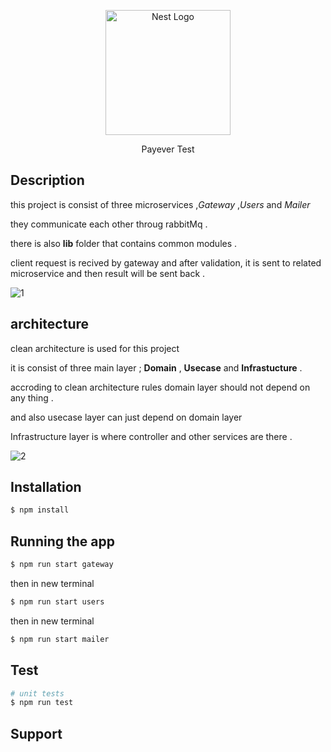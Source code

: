 <p align="center">
  <a href="http://nestjs.com/" target="blank"><img src="https://nestjs.com/img/logo-small.svg" width="200" alt="Nest Logo" /></a>
</p>

[circleci-image]: https://img.shields.io/circleci/build/github/nestjs/nest/master?token=abc123def456
[circleci-url]: https://circleci.com/gh/nestjs/nest

  <p align="center">Payever Test</p>
   


## Description

this project is consist of three microservices ,*Gateway* ,*Users* and *Mailer* 

they communicate each other throug rabbitMq .

there is also **lib** folder that contains common modules .

client request is recived by gateway and after validation, it is sent to related microservice and then result will be sent back .

![1](https://github.com/morteza-mortezai/nestjs-microservice-clean-architecture/assets/75200938/875f23fb-8fef-4e1f-9a5d-546b3af29673)
## architecture
clean architecture is used for this project 

it is consist of three main layer ; **Domain** , **Usecase** and **Infrastucture** .


accroding to clean architecture rules domain layer should not depend on any thing .

and also usecase layer can just depend on domain layer

Infrastructure layer is where controller and other services are there .

![2](https://github.com/morteza-mortezai/nestjs-microservice-clean-architecture/assets/75200938/0c7e56de-9aab-4d77-b15d-821befc1f6d6)

## Installation

```bash
$ npm install
```

## Running the app

```bash
$ npm run start gateway
```
then in new terminal
```bash
$ npm run start users
```
then in new terminal
```bash
$ npm run start mailer
```

## Test

```bash
# unit tests
$ npm run test


```

## Support
